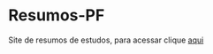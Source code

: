 # Resumos-PF
 Site de resumos de estudos, para acessar clique [aqui](https://heitorpf.github.io/Resumos-PF/)
